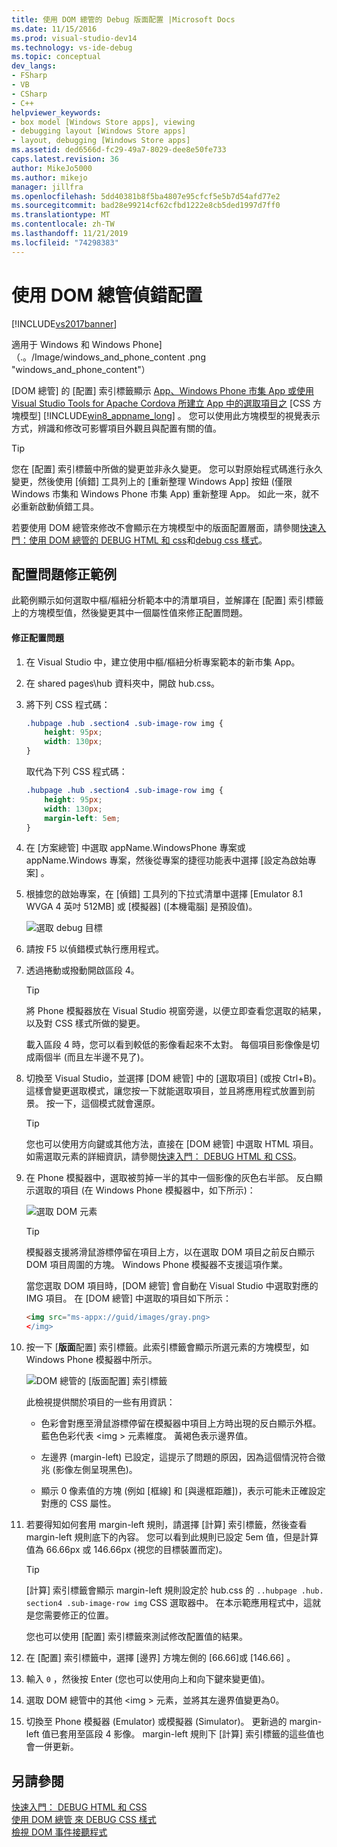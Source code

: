 ```yaml
---
title: 使用 DOM 總管的 Debug 版面配置 |Microsoft Docs
ms.date: 11/15/2016
ms.prod: visual-studio-dev14
ms.technology: vs-ide-debug
ms.topic: conceptual
dev_langs:
- FSharp
- VB
- CSharp
- C++
helpviewer_keywords:
- box model [Windows Store apps], viewing
- debugging layout [Windows Store apps]
- layout, debugging [Windows Store apps]
ms.assetid: ded6566d-fc29-49a7-8029-dee8e50fe733
caps.latest.revision: 36
author: MikeJo5000
ms.author: mikejo
manager: jillfra
ms.openlocfilehash: 5dd40381b8f5ba4807e95cfcf5e5b7d54afd77e2
ms.sourcegitcommit: bad28e99214cf62cfbd1222e8cb5ded1997d7ff0
ms.translationtype: MT
ms.contentlocale: zh-TW
ms.lasthandoff: 11/21/2019
ms.locfileid: "74298383"
---
```

# <a name="debug-layout-using-dom-explorer"></a>使用 DOM 總管偵錯配置
[!INCLUDE[vs2017banner](../includes/vs2017banner.md)]

適用于 Windows 和 Windows Phone] （.。/Image/windows_and_phone_content .png "windows_and_phone_content"）  
  
 [DOM 總管] 的 [配置] 索引標籤顯示 [App、Windows Phone 市集 App 或使用 Visual Studio Tools for Apache Cordova 所建立 App 中的選取項目之](https://go.microsoft.com/fwlink/?LinkID=238778) [CSS 方塊模型] [!INCLUDE[win8_appname_long](../includes/win8-appname-long-md.md)] 。 您可以使用此方塊模型的視覺表示方式，辨識和修改可影響項目外觀且與配置有關的值。  
  
> [!TIP]
> 您在 [配置] 索引標籤中所做的變更並非永久變更。 您可以對原始程式碼進行永久變更，然後使用 [偵錯] 工具列上的 [重新整理 Windows App] 按鈕 (僅限 Windows 市集和 Windows Phone 市集 App) 重新整理 App。 如此一來，就不必重新啟動偵錯工具。  
  
 若要使用 DOM 總管來修改不會顯示在方塊模型中的版面配置層面，請參閱[快速入門：使用 DOM 總管的 DEBUG HTML 和 css](../debugger/quickstart-debug-html-and-css.md)和[debug css 樣式](../debugger/debug-css-styles-using-dom-explorer.md)。  
  
## <a name="example-of-fixing-a-layout-issue"></a>配置問題修正範例  
 此範例顯示如何選取中樞/樞紐分析範本中的清單項目，並解譯在 [配置] 索引標籤上的方塊模型值，然後變更其中一個屬性值來修正配置問題。  
  
#### <a name="to-fix-the-layout-issue"></a>修正配置問題  
  
1. 在 Visual Studio 中，建立使用中樞/樞紐分析專案範本的新市集 App。  
  
2. 在 shared pages\hub 資料夾中，開啟 hub.css。  
  
3. 將下列 CSS 程式碼：  
  
    ```css  
    .hubpage .hub .section4 .sub-image-row img {  
        height: 95px;  
        width: 130px;  
    }  
    ```  
  
     取代為下列 CSS 程式碼：  
  
    ```css  
    .hubpage .hub .section4 .sub-image-row img {  
        height: 95px;  
        width: 130px;  
        margin-left: 5em;  
    }  
    ```  
  
4. 在 [方案總管] 中選取 appName.WindowsPhone 專案或 appName.Windows 專案，然後從專案的捷徑功能表中選擇 [設定為啟始專案] 。  
  
5. 根據您的啟始專案，在 [偵錯] 工具列的下拉式清單中選擇 [Emulator 8.1 WVGA 4 英吋 512MB] 或 [模擬器] ([本機電腦] 是預設值)。  
  
     ![選取 debug 目標](../debugger/media/js-dom-debug-target-emu.png "JS_DOM_Debug_Target_Emu")  
  
6. 請按 F5 以偵錯模式執行應用程式。  
  
7. 透過捲動或撥動開啟區段 4。  
  
    > [!TIP]
    > 將 Phone 模擬器放在 Visual Studio 視窗旁邊，以便立即查看您選取的結果，以及對 CSS 樣式所做的變更。  
  
     載入區段 4 時，您可以看到較低的影像看起來不太對。 每個項目影像像是切成兩個半 (而且左半邊不見了)。  
  
8. 切換至 Visual Studio，並選擇 [DOM 總管] 中的 [選取項目] (或按 Ctrl+B)。 這樣會變更選取模式，讓您按一下就能選取項目，並且將應用程式放置到前景。 按一下，這個模式就會還原。  
  
    > [!TIP]
    > 您也可以使用方向鍵或其他方法，直接在 [DOM 總管] 中選取 HTML 項目。 如需選取元素的詳細資訊，請參閱[快速入門： DEBUG HTML 和 CSS](../debugger/quickstart-debug-html-and-css.md)。  
  
9. 在 Phone 模擬器中，選取被剪掉一半的其中一個影像的灰色右半部。 反白顯示選取的項目 (在 Windows Phone 模擬器中，如下所示)：  
  
     ![選取 DOM 元素](../debugger/media/js-css-layout-select.png "JS_CSS_Layout_Select")  
  
    > [!TIP]
    > 模擬器支援將滑鼠游標停留在項目上方，以在選取 DOM 項目之前反白顯示 DOM 項目周圍的方塊。 Windows Phone 模擬器不支援這項作業。  
  
     當您選取 DOM 項目時，[DOM 總管] 會自動在 Visual Studio 中選取對應的 IMG 項目。 在 [DOM 總管] 中選取的項目如下所示：  
  
    ```html  
    <img src="ms-appx://guid/images/gray.png>   
    </img>  
    ```  
  
10. 按一下 [**版面**配置] 索引標籤。此索引標籤會顯示所選元素的方塊模型，如 Windows Phone 模擬器中所示。  
  
     ![DOM 總管的 [版面配置] 索引標籤](../debugger/media/js-css-layout.png "JS_CSS_Layout")  
  
     此檢視提供關於項目的一些有用資訊：  
  
    - 色彩會對應至滑鼠游標停留在模擬器中項目上方時出現的反白顯示外框。 藍色色彩代表 \<img > 元素維度。 黃褐色表示邊界值。  
  
    - 左邊界 (margin-left) 已設定，這提示了問題的原因，因為這個情況符合徵兆 (影像左側呈現黑色)。  
  
    - 顯示 0 像素值的方塊 (例如 [框線] 和 [與邊框距離])，表示可能未正確設定對應的 CSS 屬性。  
  
11. 若要得知如何套用 margin-left 規則，請選擇 [計算] 索引標籤，然後查看 margin-left 規則底下的內容。 您可以看到此規則已設定 5em 值，但是計算值為 66.66px 或 146.66px (視您的目標裝置而定)。  
  
    > [!TIP]
    > [計算] 索引標籤會顯示 margin-left 規則設定於 hub.css 的 `..hubpage .hub. section4 .sub-image-row img` CSS 選取器中。 在本示範應用程式中，這就是您需要修正的位置。  
  
     您也可以使用 [配置] 索引標籤來測試修改配置值的結果。  
  
12. 在 [配置] 索引標籤中，選擇 [邊界] 方塊左側的 [66.66]或 [146.66] 。  
  
13. 輸入 `0` ，然後按 Enter (您也可以使用向上和向下鍵來變更值)。  
  
14. 選取 DOM 總管中的其他 \<img > 元素，並將其左邊界值變更為0。  
  
15. 切換至 Phone 模擬器 (Emulator) 或模擬器 (Simulator)。 更新過的 margin-left 值已套用至區段 4 影像。 margin-left 規則下 [計算] 索引標籤的這些值也會一併更新。  
  
## <a name="see-also"></a>另請參閱  
 [快速入門： DEBUG HTML 和 CSS](../debugger/quickstart-debug-html-and-css.md)   
 [使用 DOM 總管  來 DEBUG CSS 樣式](../debugger/debug-css-styles-using-dom-explorer.md)  
 [檢視 DOM 事件接聽程式](../debugger/view-dom-event-listeners.md)

